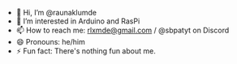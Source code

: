 - 👋 Hi, I’m @raunaklumde
- 👀 I’m interested in Arduino and RasPi
- 📫 How to reach me: rlxmde@gmail.com / @sbpatyt on Discord
- 😄 Pronouns: he/him
- ⚡ Fun fact: There's nothing fun about me.
